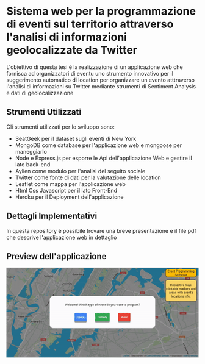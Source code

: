 
# Sistema web per la programmazione di eventi sul territorio attraverso l'analisi di informazioni geolocalizzate da Twitter
L'obiettivo di questa tesi è la realizzazione di un applicazione web che fornisca ad organizzatori di eventu uno strumento innovativo per il suggerimento automatico di location per organizzare un evento atttraverso l'analisi di informazioni su Twitter mediante strumenti di Sentiment Analysis e dati di geolocalizzazione

## Strumenti Utilizzati
Gli strumenti utilizzati per lo sviluppo sono:
* SeatGeek per il dataset sugli eventi di New York
* MongoDB come database per l'applicazione web e mongoose per maneggiarlo
* Node e Express.js per esporre le Api dell'applicazione Web e gestire il lato back-end
* Aylien come modulo per l'analisi del seguito sociale 
* Twitter come fonte di dati per la valutazione delle location
* Leaflet come mappa per l'applicazione web
* Html Css Javascript per il lato Front-End
* Heroku per il Deployment dell'applicazione

## Dettagli Implementativi
In questa repository è possibile trovare una breve presentazione e il file pdf che descrive l'applicazione web in dettaglio

## Preview dell'applicazione

<img src="https://github.com/EnricoCollini/TesiWebApp/blob/master/tesigif.gif">
